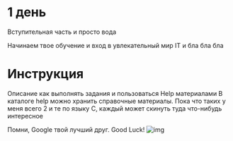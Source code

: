 # 1 день

Вступительная часть и просто вода

Начинаем твое обучение и вход в увлекательный мир IT и бла бла бла

# Инструкция

Описание как выполнять задания и пользоваться Help материалами
В каталоге help можно хранить справочные материалы. Пока что таких у меня всего 2 и те по языку С, каждый может скинуть туда что-нибудь интересное

Помни, Google твой лучший друг. Good Luck!
![img](~/Day_1/img/rtfm.jpg)
